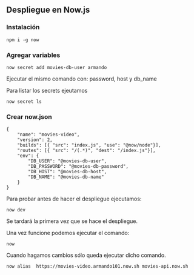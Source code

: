 ## Despliegue en Now.js

### Instalación
```
npm i -g now
```

### Agregar variables
```
now secret add movies-db-user armando
```
Ejecutar el mismo comando con: password, host y db_name  

Para listar los secrets ejeutamos
```
now secret ls
```

### Crear now.json
```
{
	"name": "movies-video",
	"version": 2,
	"builds": [{ "src": "index.js", "use": "@now/node"}],
	"routes": [{ "src": "/(.*)", "dest": "/index.js"}],
	"env": {
		"DB_USER": "@movies-db-user",
		"DB_PASSWORD": "@movies-db-password",
		"DB_HOST": "@movies-db-host",
		"DB_NAME": "@movies-db-name"
	}
}
```

Para probar antes de hacer el despliegue ejecutamos:
```
now dev
```

Se tardará la primera vez que se hace el despliegue.  

Una vez funcione podemos ejecutar el comando:
```
now
```
Cuando hagamos cambios sólo queda ejecutar dicho comando.


```
now alias  https://movies-video.armando101.now.sh movies-api.now.sh
```